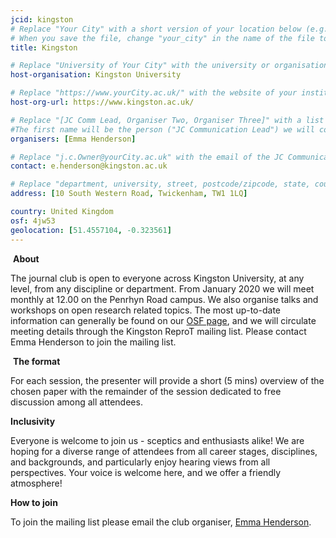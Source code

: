 ```yaml
---
jcid: kingston
# Replace "Your City" with a short version of your location below (e.g. Bristol or Singapore)
# When you save the file, change "your_city" in the name of the file to what you filled out below
title: Kingston

# Replace "University of Your City" with the university or organisation that is hoping the journal club (e.g. University of Bristol or Nanyang Technical University)
host-organisation: Kingston University

# Replace "https://www.yourCity.ac.uk/" with the website of your institution
host-org-url: https://www.kingston.ac.uk/

# Replace "[JC Comm Lead, Organiser Two, Organiser Three]" with a list of the people/person organising the journal club separated by commas 
#The first name will be the person ("JC Communication Lead") we will contact to communicate news about ReproducibiliTea 
organisers: [Emma Henderson]

# Replace "j.c.Owner@yourCity.ac.uk" with the email of the JC Communication Lead
contact: e.henderson@kingston.ac.uk 

# Replace "department, university, street, postcode/zipcode, state, country" with the departmental address of the JC Communication Lead (we need that to send you merchandise) 
address: [10 South Western Road, Twickenham, TW1 1LQ]

country: United Kingdom
osf: 4jw53
geolocation: [51.4557104, -0.323561]
---
```

​
**About**

The journal club is open to everyone across Kingston University, at any level, from any discipline or department. From January 2020 we will meet monthly at 12.00 on the Penrhyn Road campus. We also organise talks and workshops on open research related topics. The most up-to-date information can generally be found on our [OSF page](https://osf.io/4jw53/), and we will circulate meeting details through the Kingston ReproT mailing list. Please contact Emma Henderson to join the mailing list.

​
**The format**

For each session, the presenter will provide a short (5 mins) overview of the chosen paper with the remainder of the session dedicated to free discussion among all attendees.

**Inclusivity**

Everyone is welcome to join us - sceptics and enthusiasts alike! We are hoping for a diverse range of attendees from all career stages, disciplines, and backgrounds, and particularly enjoy hearing views from all perspectives. Your voice is welcome here, and we offer a friendly atmosphere!

​**How to join**

To join the mailing list please email the club organiser, [Emma Henderson](mailto:E.Henderson@kingston.ac.uk).
